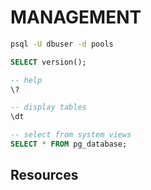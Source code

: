 # MANAGEMENT

```sh
psql -U dbuser -d pools 
```

```sql
SELECT version();

-- help
\? 

-- display tables
\dt

-- select from system views
SELECT * FROM pg_database;
```

## Resources
